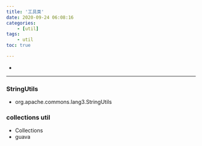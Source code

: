 ```yaml
---
title: '工具类'
date: 2020-09-24 06:08:16
categories:
    - [util]
tags:
	- util
toc: true

---
```


-

<!-- more -->

---

### StringUtils

-   org.apache.commons.lang3.StringUtils

### collections util

-   Collections
-   guava
